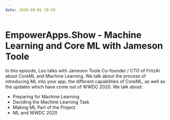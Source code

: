 ```yaml
---
date: 2020-09-01 19:50
---
```

# EmpowerApps.Show - Machine Learning and Core ML with Jameson Toole


In this episode, Leo talks with Jameson Toole Co-founder / CTO of FritzAI about CoreML and Machine Learning. We talk about the process of introducing ML into your app, the different capabilities of CoreML, as well as the updates which have come out of WWDC 2020. We talk about:


-   Preparing for Machine Learning
-   Deciding the Machine Learning Task
-   Making ML Part of the Project
-   ML and WWDC 2020